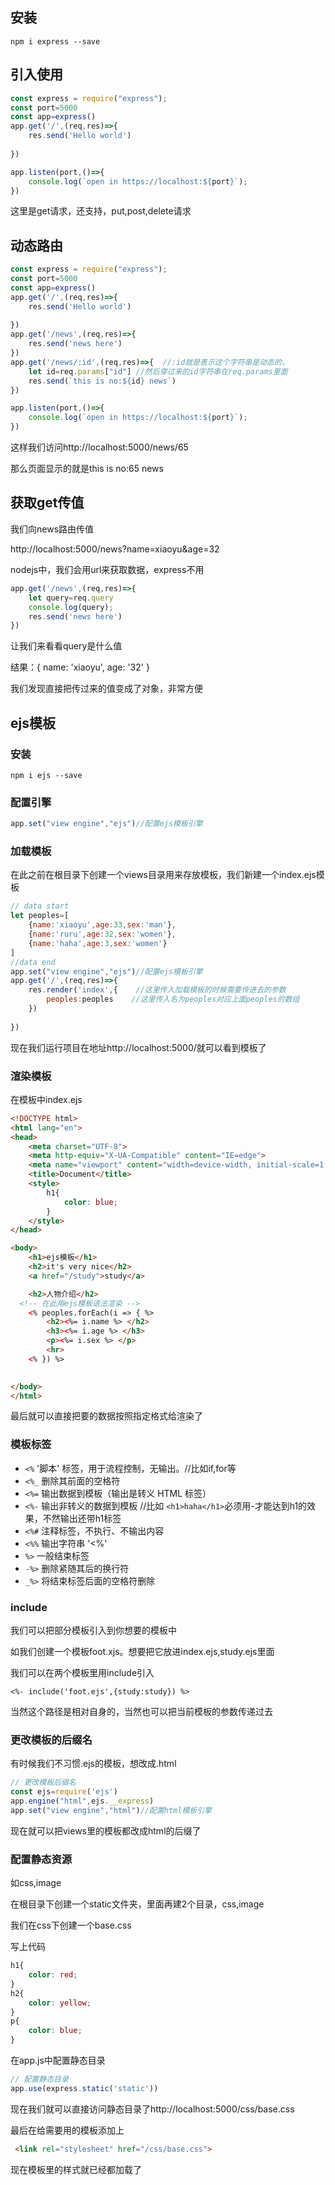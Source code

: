 ## 安装

```
npm i express --save
```

## 引入使用

```js
const express = require("express");
const port=5000
const app=express()
app.get('/',(req,res)=>{
    res.send('Hello world')
    
})

app.listen(port,()=>{
    console.log(`open in https://localhost:${port}`);
})
```

这里是get请求，还支持，put,post,delete请求

## 动态路由

```js
const express = require("express");
const port=5000
const app=express()
app.get('/',(req,res)=>{
    res.send('Hello world')
    
})
app.get('/news',(req,res)=>{
    res.send('news here')
})
app.get('/news/:id',(req,res)=>{  //:id就是表示这个字符串是动态的，
    let id=req.params["id"] //然后穿过来的id字符串在req.params里面
    res.send(`this is no:${id} news`)
})

app.listen(port,()=>{
    console.log(`open in https://localhost:${port}`);
})
```

这样我们访问http://localhost:5000/news/65

那么页面显示的就是this is no:65 news

## 获取get传值

我们向news路由传值

http://localhost:5000/news?name=xiaoyu&age=32

nodejs中，我们会用url来获取数据，express不用

```js
app.get('/news',(req,res)=>{
    let query=req.query
    console.log(query);
    res.send('news here')
})
```

让我们来看看query是什么值

结果：{ name: 'xiaoyu', age: '32' }

我们发现直接把传过来的值变成了对象，非常方便

## ejs模板

### 安装

```node
npm i ejs --save
```

### 配置引擎

```js
app.set("view engine","ejs")//配置ejs模板引擎
```

### 加载模板

在此之前在根目录下创建一个views目录用来存放模板，我们新建一个index.ejs模板

```js
// data start
let peoples=[
    {name:'xiaoyu',age:33,sex:'man'},
    {name:'ruru',age:32,sex:'women'},
    {name:'haha',age:3,sex:'women'}    
]
//data end
app.set("view engine","ejs")//配置ejs模板引擎
app.get('/',(req,res)=>{
    res.render('index',{    //这里传入加载模板的时候需要传进去的参数
        peoples:peoples    //这里传入名为peoples对应上面peoples的数组
    })
    
})
```

现在我们运行项目在地址http://localhost:5000/就可以看到模板了

### 渲染模板

在模板中index.ejs

```html
<!DOCTYPE html>
<html lang="en">
<head>
    <meta charset="UTF-8">
    <meta http-equiv="X-UA-Compatible" content="IE=edge">
    <meta name="viewport" content="width=device-width, initial-scale=1.0">
    <title>Document</title>
    <style>
        h1{
            color: blue;
        }
    </style>
</head>

<body>
    <h1>ejs模板</h1>
    <h2>it's very nice</h2>
    <a href="/study">study</a>

    <h2>人物介绍</h2>
  <!-- 在此用ejs模板语法渲染 -->
    <% peoples.forEach(i => { %>       
        <h2><%= i.name %> </h2>
        <h3><%= i.age %> </h3>
        <p><%= i.sex %> </p>
        <hr>     
    <% }) %>

    
</body>
</html>
```

最后就可以直接把要的数据按照指定格式给渲染了

### 模板标签

- `<%` '脚本' 标签，用于流程控制，无输出。//比如if,for等
- `<%_` 删除其前面的空格符
- `<%=` 输出数据到模板（输出是转义 HTML 标签）
- `<%-` 输出非转义的数据到模板   //比如 `<h1>haha</h1>`必须用-才能达到h1的效果，不然输出还带h1标签
- `<%#` 注释标签，不执行、不输出内容
- `<%%` 输出字符串 '<%'
- `%>` 一般结束标签
- `-%>` 删除紧随其后的换行符
- `_%>` 将结束标签后面的空格符删除

### include

我们可以把部分模板引入到你想要的模板中

如我们创建一个模板foot.xjs。想要把它放进index.ejs,study.ejs里面

我们可以在两个模板里用include引入

```ejs
<%- include('foot.ejs',{study:study}) %> 
```

当然这个路径是相对自身的，当然也可以把当前模板的参数传递过去

### 更改模板的后缀名

有时候我们不习惯.ejs的模板，想改成.html

```js
// 更改模板后缀名
const ejs=require('ejs')
app.engine("html",ejs.__express)
app.set("view engine","html")//配置html模板引擎
```

现在就可以把views里的模板都改成html的后缀了

### 配置静态资源

如css,image

在根目录下创建一个static文件夹，里面再建2个目录，css,image

我们在css下创建一个base.css

写上代码

```css
h1{
    color: red;
}
h2{
    color: yellow;
}
p{
    color: blue;
}
```

在app.js中配置静态目录

```js
// 配置静态目录
app.use(express.static('static')) 
```

现在我们就可以直接访问静态目录了http://localhost:5000/css/base.css

最后在给需要用的模板添加上

```html
 <link rel="stylesheet" href="/css/base.css">
```

现在模板里的样式就已经都加载了
